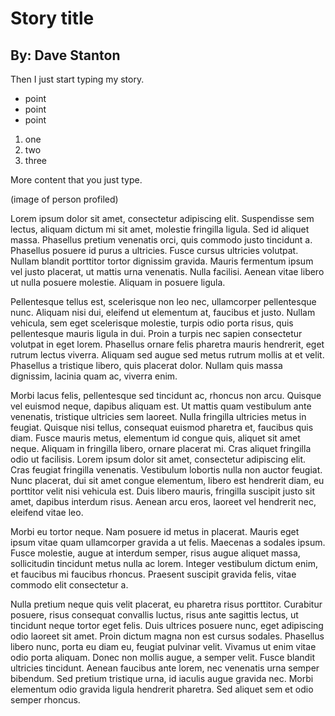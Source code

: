 # Story title

## By: Dave Stanton

Then I just start typing my story.

* point
* point
* point

1. one
2. two
3. three

More content that you just type.

(image of person profiled)

Lorem ipsum dolor sit amet, consectetur adipiscing elit. Suspendisse sem lectus, aliquam dictum mi sit amet, molestie fringilla ligula. Sed id aliquet massa. Phasellus pretium venenatis orci, quis commodo justo tincidunt a. Phasellus posuere id purus a ultricies. Fusce cursus ultricies volutpat. Nullam blandit porttitor tortor dignissim gravida. Mauris fermentum ipsum vel justo placerat, ut mattis urna venenatis. Nulla facilisi. Aenean vitae libero ut nulla posuere molestie. Aliquam in posuere ligula.

Pellentesque tellus est, scelerisque non leo nec, ullamcorper pellentesque nunc. Aliquam nisi dui, eleifend ut elementum at, faucibus et justo. Nullam vehicula, sem eget scelerisque molestie, turpis odio porta risus, quis pellentesque mauris ligula in dui. Proin a turpis nec sapien consectetur volutpat in eget lorem. Phasellus ornare felis pharetra mauris hendrerit, eget rutrum lectus viverra. Aliquam sed augue sed metus rutrum mollis at et velit. Phasellus a tristique libero, quis placerat dolor. Nullam quis massa dignissim, lacinia quam ac, viverra enim.

Morbi lacus felis, pellentesque sed tincidunt ac, rhoncus non arcu. Quisque vel euismod neque, dapibus aliquam est. Ut mattis quam vestibulum ante venenatis, tristique ultricies sem laoreet. Nulla fringilla ultricies metus in feugiat. Quisque nisi tellus, consequat euismod pharetra et, faucibus quis diam. Fusce mauris metus, elementum id congue quis, aliquet sit amet neque. Aliquam in fringilla libero, ornare placerat mi. Cras aliquet fringilla odio ut facilisis. Lorem ipsum dolor sit amet, consectetur adipiscing elit. Cras feugiat fringilla venenatis. Vestibulum lobortis nulla non auctor feugiat. Nunc placerat, dui sit amet congue elementum, libero est hendrerit diam, eu porttitor velit nisi vehicula est. Duis libero mauris, fringilla suscipit justo sit amet, dapibus interdum risus. Aenean arcu eros, laoreet vel hendrerit nec, eleifend vitae leo.

Morbi eu tortor neque. Nam posuere id metus in placerat. Mauris eget ipsum vitae quam ullamcorper gravida a ut felis. Maecenas a sodales ipsum. Fusce molestie, augue at interdum semper, risus augue aliquet massa, sollicitudin tincidunt metus nulla ac lorem. Integer vestibulum dictum enim, et faucibus mi faucibus rhoncus. Praesent suscipit gravida felis, vitae commodo elit consectetur a.

Nulla pretium neque quis velit placerat, eu pharetra risus porttitor. Curabitur posuere, risus consequat convallis luctus, risus ante sagittis lectus, ut tincidunt neque tortor eget felis. Duis ultrices posuere nunc, eget adipiscing odio laoreet sit amet. Proin dictum magna non est cursus sodales. Phasellus libero nunc, porta eu diam eu, feugiat pulvinar velit. Vivamus ut enim vitae odio porta aliquam. Donec non mollis augue, a semper velit. Fusce blandit ultricies tincidunt. Aenean faucibus ante lorem, nec venenatis urna semper bibendum. Sed pretium tristique urna, id iaculis augue gravida nec. Morbi elementum odio gravida ligula hendrerit pharetra. Sed aliquet sem et odio semper rhoncus.
